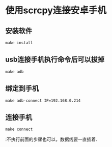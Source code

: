 # 使用scrcpy连接安卓手机
## 安装软件
```
make install
```
## usb连接手机执行命令后可以拔掉
```
make adb
```
## 绑定到手机
```
make adb-connect IP=192.168.0.214
```
## 连接手机
```
make connect
```
:不执行前面的步骤也可以，数据线要一直插着.
